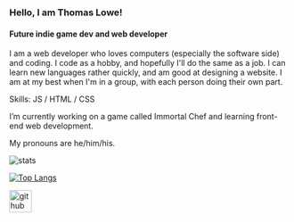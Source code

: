 ### Hello, I am Thomas Lowe!
#### Future indie game dev and web developer

I am a web developer who loves computers (especially the software side) and coding. I code as a hobby, and hopefully I'll do the same as a job. I can learn new languages rather quickly, and am good at designing a website. I am at my best when I'm in a group, with each person doing their own part.

Skills: JS / HTML / CSS

I’m currently working on a game called Immortal Chef and learning front-end web development.

My pronouns are he/him/his.

<img alt="stats" src="https://github-readme-stats.vercel.app/api?username=swimmer248&show_icons=true)](https://github.com/swimmer248/github-readme-stats" />

[![Top Langs](https://github-readme-stats.vercel.app/api/top-langs/?username=swimmer248)](https://github.com/swimmer248/github-readme-stats)

[<img src='https://cdn.jsdelivr.net/npm/simple-icons@3.0.1/icons/github.svg' alt='github' height='40'>](https://github.com/swimmer248)
